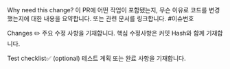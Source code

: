 Why need this change? 이 PR에 어떤 작업이 포함됐는지, 무슨 이유로 코드를 변경했는지에 대한 내용을 요약합니다. 또는 관련 문서를 링크합니다.
#이슈번호

Changes ✏️ 주요 수정 사항을 기재합니다. 핵심 수정사항은 커밋 Hash와 함께 기재합니다.

Test checklist✅ (optional) 테스트 계획 또는 완료 사항을 기재합니다.
